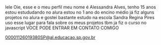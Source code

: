 lele
Oie, esse e o meu perfil
meu nome é Alessandra Alves, tenho 15 anos
estou estududando no alura
estou no 1 ano do encino médio
já fiz alguns projetos no alura e gostei bastante 
estudo na escola Sandra Regina Pires
uso esse lugar para fala sobre os  meus projetos 
tbm ja fiz o curso no javascript
 VOCE PODE ENTRAR EM CONTATO COMIGO 

 00001126019380SP@al.educacao.sp.gov.br
